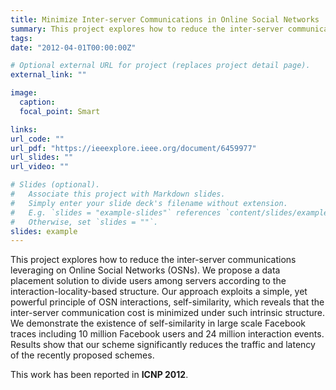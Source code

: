 ```yaml
---
title: Minimize Inter-server Communications in Online Social Networks
summary: This project explores how to reduce the inter-server communications leveraging on Online Social Networks (OSNs).
tags:
date: "2012-04-01T00:00:00Z"

# Optional external URL for project (replaces project detail page).
external_link: ""

image:
  caption:
  focal_point: Smart

links:
url_code: ""
url_pdf: "https://ieeexplore.ieee.org/document/6459977"
url_slides: ""
url_video: ""

# Slides (optional).
#   Associate this project with Markdown slides.
#   Simply enter your slide deck's filename without extension.
#   E.g. `slides = "example-slides"` references `content/slides/example-slides.md`.
#   Otherwise, set `slides = ""`.
slides: example
---
```


This project explores how to reduce the inter-server communications leveraging on Online Social Networks (OSNs). We propose a data placement solution to divide users among servers according to the interaction-locality-based structure. Our approach exploits a simple, yet powerful principle of OSN interactions, self-similarity, which reveals that the inter-server communication cost is minimized under such intrinsic structure. We demonstrate the existence of self-similarity in large scale Facebook traces including 10 million Facebook users and 24 million interaction events. Results show that our scheme significantly reduces the traffic and latency of the recently proposed schemes.

This work has been reported in **ICNP 2012**.